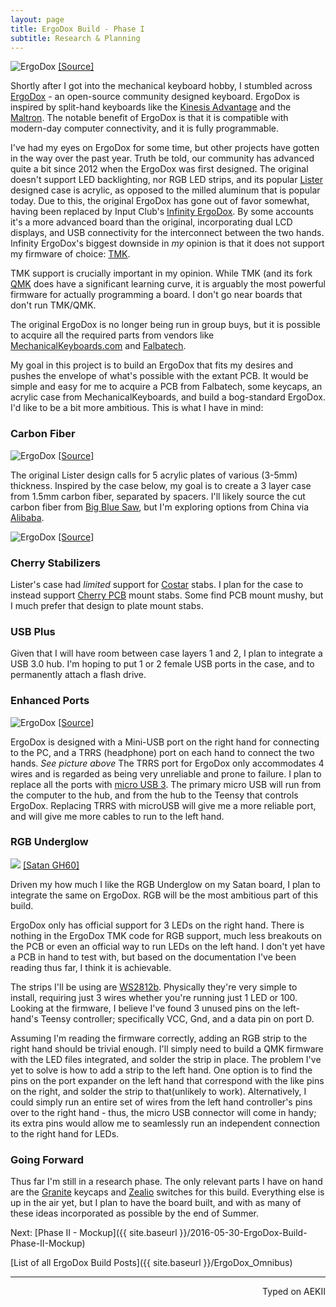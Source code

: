 ```yaml
---
layout: page
title: ErgoDox Build - Phase I
subtitle: Research & Planning
---
```


![ErgoDox](http://imgur.com/RmocI39.jpg)
[[Source]](https://www.massdrop.com/buy/ergodox)

Shortly after I got into the mechanical keyboard hobby, I stumbled across [ErgoDox](http://ergodox.org/) - an open-source community designed keyboard. ErgoDox is inspired by split-hand keyboards like the [Kinesis Advantage](https://deskthority.net/wiki/Kinesis_Advantage) and the [Maltron](http://www.maltron.com/shop/product/5599-maltron-two-hand-3d-fully-ergonomic-keyboards-for-the-usa). The notable benefit of ErgoDox is that it is compatible with modern-day computer connectivity, and it is fully programmable.

I've had my eyes on ErgoDox for some time, but other projects have gotten in the way over the past year. Truth be told, our community has advanced quite a bit since 2012 when the ErgoDox was first designed. The original doesn't support LED backlighting, nor RGB LED strips, and its popular [Lister](https://github.com/bishboria/ErgoDox/tree/master/ErgoDox%20Acrylic%20Case/ErgoDOX%20Acrylic%20Case%20-%20Designed%20by%20Litster) designed case is acrylic, as opposed to the milled aluminum that is popular today. Due to this, the original ErgoDox has gone out of favor somewhat, having been replaced by Input Club's [Infinity ErgoDox](https://input.club/devices/infinity-ergodox). By some accounts it's a more advanced board than the original, incorporating dual LCD displays, and USB connectivity for the interconnect between the two hands. Infinity ErgoDox's biggest downside in _my_ opinion is that it does not support my firmware of choice: [TMK](https://github.com/tmk/tmk_keyboard).

TMK support is crucially important in my opinion. While TMK (and its fork [QMK](https://github.com/jackhumbert/qmk_firmware) does have a significant learning curve, it is arguably the most powerful firmware for actually programming a board. I don't go near boards that don't run TMK/QMK.

The original ErgoDox is no longer being run in group buys, but it is possible to acquire all the required parts from vendors like [MechanicalKeyboards.com](https://mechanicalkeyboards.com/) and [Falbatech](http://falbatech.pl/).

My goal in this project is to build an ErgoDox that fits my desires and pushes the envelope of what's possible with the extant PCB. It would be simple and easy for me to acquire a PCB from Falbatech, some keycaps, an acrylic case from MechanicalKeyboards, and build a bog-standard ErgoDox. I'd like to be a bit more ambitious. This is what I have in mind:

### Carbon Fiber

![ErgoDox](http://imgur.com/MJF8D31.jpg)
[[Source]](https://www.massdrop.com/buy/ergodox)

The original Lister design calls for 5 acrylic plates of various (3-5mm) thickness. Inspired by the case below, my goal is to create a 3 layer case from 1.5mm carbon fiber, separated by spacers. I'll likely source the cut carbon fiber from [Big Blue Saw](http://www.bigbluesaw.com/), but I'm exploring options from China via [Alibaba](http://www.aliexpress.com/store/401202).

![ErgoDox](http://imgur.com/5TtB5Zl.jpg)
[[Source]](https://geekhack.org/index.php?topic=55651.msg1764255#msg1764255)

### Cherry Stabilizers

Lister's case had _limited_ support for [Costar](https://deskthority.net/wiki/Stabiliser#Costar) stabs. I plan for the case to instead support [Cherry PCB](https://deskthority.net/wiki/Stabiliser#PCB_mount) mount stabs. Some find PCB mount mushy, but I much prefer that design to plate mount stabs.

### USB Plus

Given that I will have room between case layers 1 and 2, I plan to integrate a USB 3.0 hub. I'm hoping to put 1 or 2 female USB ports in the case, and to permanently attach a flash drive.

### Enhanced Ports

![ErgoDox](http://imgur.com/7uvnFxz.jpg)
[[Source]](https://www.massdrop.com/buy/ergodox)

ErgoDox is designed with a Mini-USB port on the right hand for connecting to the PC, and a TRRS (headphone) port on each hand to connect the two hands. _See picture above_ The TRRS port for ErgoDox only accommodates 4 wires and is regarded as being very unreliable and prone to failure. I plan to replace all the ports with [micro USB 3](https://www.digikey.com/product-detail/en/cnc-tech/1003-005-23100/1175-1274-1-ND/3466949). The primary micro USB will run from the computer to the hub, and from the hub to the Teensy that controls ErgoDox. Replacing TRRS with microUSB will give me a more reliable port, and will give me more cables to run to the left hand.

### RGB Underglow

![](https://i.imgur.com/uozsjvQ.jpg)
[[Satan GH60]](http://missourivalleyambulance.com/2016-04-19-Satan-GH60-Build-Log)

Driven my how much I like the RGB Underglow on my Satan board, I plan to integrate the same on ErgoDox. RGB will be the most ambitious part of this build.

ErgoDox only has official support for 3 LEDs on the right hand. There is nothing in the ErgoDox TMK code for RGB support, much less breakouts on the PCB or even an official way to run LEDs on the left hand. I don't yet have a PCB in hand to test with, but based on the documentation I've been reading thus far, I think it is achievable.

The strips I'll be using are [WS2812b](https://cdn-shop.adafruit.com/datasheets/WS2812B.pdf). Physically they're very simple to install, requiring just 3 wires whether you're running just 1 LED or 100. Looking at the firmware, I believe I've found 3 unused pins on the left-hand's Teensy controller; specifically VCC, Gnd, and a data pin on port D.

Assuming I'm reading the firmware correctly, adding an RGB strip to the right hand should be trivial enough. I'll simply need to build a QMK firmware with the LED files integrated, and solder the strip in place. The problem I've yet to solve is how to add a strip to the left hand. One option is to find the pins on the port expander on the left hand that correspond with the like pins on the right, and solder the strip to that(unlikely to work). Alternatively, I could simply run an entire set of wires from the left hand controller's pins over to the right hand - thus, the micro USB connector will come in handy; its extra pins would allow me to seamlessly run an independent connection to the right hand for LEDs.

### Going Forward

Thus far I'm still in a research phase. The only relevant parts I have on hand are the [Granite](http://keypuller.com/granite/) keycaps and [Zealio](https://zealpc.net/products/zealio) switches for this build. Everything else is up in the air yet, but I plan to have the board built, and with as many of these ideas incorporated as possible by the end of Summer.

Next: [Phase II - Mockup]({{ site.baseurl }}/2016-05-30-ErgoDox-Build-Phase-II-Mockup)

[List of all ErgoDox Build Posts]({{ site.baseurl }}/ErgoDox_Omnibus) 

---
<p align="right">Typed on AEKII</p>
